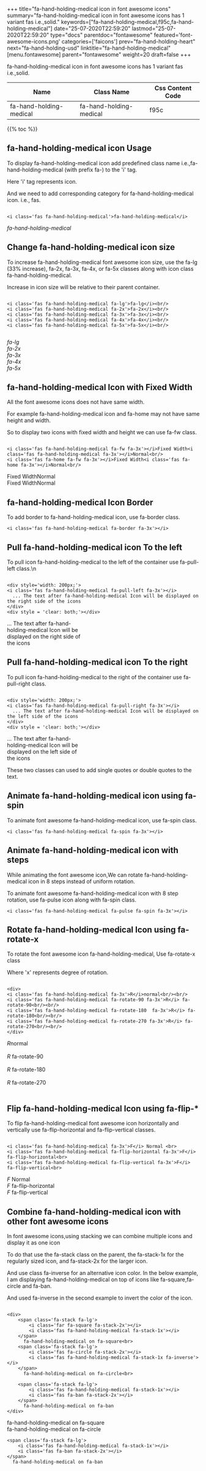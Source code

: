 +++
title="fa-hand-holding-medical icon in font awesome icons"
summary="fa-hand-holding-medical icon in font awesome icons has 1 variant fas i.e.,solid."
keywords=["fa-hand-holding-medical,f95c,fa-hand-holding-medical"]
date="25-07-2020T22:59:20"
lastmod="25-07-2020T22:59:20"
type="docs"
parentdoc="fontawesome"
featured='font-awesome-icons.png'
categories=['faicons']
prev="fa-hand-holding-heart"
next="fa-hand-holding-usd"
linktitle="fa-hand-holding-medical"
[menu.fontawesome]
parent="fontawesome"
weight=20
draft=false
+++


fa-hand-holding-medical icon in font awesome icons has 1 variant fas i.e.,solid.

<div class='table-responsive'><table class='table'><thead><tr><th>Name</th><th>Class Name</th><th>Css Content Code</th></tr></thead><tbody><tr><td>fa-hand-holding-medical</td><td>fa-hand-holding-medical</td><td>f95c</td></tr></tbody></table></div>


{{% toc %}}


## fa-hand-holding-medical icon Usage

To display fa-hand-holding-medical icon add predefined class name i.e.,fa-hand-holding-medical (with prefix fa-) to the 'i' tag.

Here 'i' tag represents icon.

And we need to add corresponding category for fa-hand-holding-medical icon. i.e., fas.


```

<i class='fas fa-hand-holding-medical'>fa-hand-holding-medical</i>
```

<i class='fas fa-hand-holding-medical'>fa-hand-holding-medical</i>




## Change fa-hand-holding-medical icon size
To increase fa-hand-holding-medical font awesome icon size, use the fa-lg (33% increase), fa-2x, fa-3x, fa-4x, or fa-5x classes along with icon class fa-hand-holding-medical.

Increase in icon size will be relative to their parent container. 

```

<i class='fas fa-hand-holding-medical fa-lg'>fa-lg</i><br/>
<i class='fas fa-hand-holding-medical fa-2x'>fa-2x</i><br/>
<i class='fas fa-hand-holding-medical fa-3x'>fa-3x</i><br/>
<i class='fas fa-hand-holding-medical fa-4x'>fa-4x</i><br/>
<i class='fas fa-hand-holding-medical fa-5x'>fa-5x</i><br/>
            
```

<i class='fas fa-hand-holding-medical fa-lg'>fa-lg</i><br/>
<i class='fas fa-hand-holding-medical fa-2x'>fa-2x</i><br/>
<i class='fas fa-hand-holding-medical fa-3x'>fa-3x</i><br/>
<i class='fas fa-hand-holding-medical fa-4x'>fa-4x</i><br/>
<i class='fas fa-hand-holding-medical fa-5x'>fa-5x</i><br/>
            



## fa-hand-holding-medical Icon with Fixed Width 

All the font awesome icons does not have same width.

For example fa-hand-holding-medical icon and fa-home may not have same height and width.

So to display two icons with fixed width and height we can use fa-fw class.


```

<i class='fas fa-hand-holding-medical fa-fw fa-3x'></i>Fixed Width<i class='fas fa-hand-holding-medical fa-3x'></i>Normal<br/>
<i class='fas fa-home fa-fw fa-3x'></i>Fixed Width<i class='fas fa-home fa-3x'></i>Normal<br/>
```

<i class='fas fa-hand-holding-medical fa-fw fa-3x'></i>Fixed Width<i class='fas fa-hand-holding-medical fa-3x'></i>Normal<br/>
<i class='fas fa-home fa-fw fa-3x'></i>Fixed Width<i class='fas fa-home fa-3x'></i>Normal<br/>



## fa-hand-holding-medical Icon Border 

To add border to fa-hand-holding-medical icon, use fa-border class.


```
<i class='fas fa-hand-holding-medical fa-border fa-3x'></i>

```
<i class='fas fa-hand-holding-medical fa-border fa-3x'></i>





## Pull fa-hand-holding-medical icon To the left

To pull icon fa-hand-holding-medical to the left of the container use fa-pull-left class.\n

```

<div style='width: 200px;'>
<i class='fas fa-hand-holding-medical fa-pull-left fa-3x'></i>
  ... The text after fa-hand-holding-medical Icon will be displayed on the right side of the icons
</div>
<div style = 'clear: both;'></div>
```

<div style='width: 200px;'>
<i class='fas fa-hand-holding-medical fa-pull-left fa-3x'></i>
  ... The text after fa-hand-holding-medical Icon will be displayed on the right side of the icons
</div>
<div style = 'clear: both;'></div>




## Pull fa-hand-holding-medical icon To the right
To pull icon fa-hand-holding-medical to the right of the container use fa-pull-right class.

```

<div style='width: 200px;'>
<i class='fas fa-hand-holding-medical fa-pull-right fa-3x'></i>
  ... The text after fa-hand-holding-medical Icon will be displayed on the left side of the icons
</div>
<div style = 'clear: both;'></div>
```

<div style='width: 200px;'>
<i class='fas fa-hand-holding-medical fa-pull-right fa-3x'></i>
  ... The text after fa-hand-holding-medical Icon will be displayed on the left side of the icons
</div>
<div style = 'clear: both;'></div>

These two classes can used to add single quotes or double quotes to the text.


## Animate fa-hand-holding-medical icon using fa-spin
To animate font awesome fa-hand-holding-medical icon, use fa-spin class.

```
<i class='fas fa-hand-holding-medical fa-spin fa-3x'></i>
```
<i class='fas fa-hand-holding-medical fa-spin fa-3x'></i>




## Animate fa-hand-holding-medical icon with steps
While animating the font awesome icon,We can rotate fa-hand-holding-medical icon in 8 steps instead of uniform rotation.

To animate font awesome fa-hand-holding-medical icon with 8 step rotation, use fa-pulse icon along with fa-spin class.


```
<i class='fas fa-hand-holding-medical fa-pulse fa-spin fa-3x'></i>

```
<i class='fas fa-hand-holding-medical fa-pulse fa-spin fa-3x'></i>





## Rotate fa-hand-holding-medical Icon using fa-rotate-x
To rotate the font awesome icon fa-hand-holding-medical, Use fa-rotate-x class

Where 'x' represents degree of rotation.


```

<div>
<i class='fas fa-hand-holding-medical fa-3x'>R</i>normal<br/><br/>
<i class='fas fa-hand-holding-medical fa-rotate-90 fa-3x'>R</i> fa-rotate-90<br/><br/> 
<i class='fas fa-hand-holding-medical fa-rotate-180  fa-3x'>R</i> fa-rotate-180<br/><br/> 
<i class='fas fa-hand-holding-medical fa-rotate-270 fa-3x'>R</i> fa-rotate-270<br/><br/>
</div>
```

<div>
<i class='fas fa-hand-holding-medical fa-3x'>R</i>normal<br/><br/>
<i class='fas fa-hand-holding-medical fa-rotate-90 fa-3x'>R</i> fa-rotate-90<br/><br/> 
<i class='fas fa-hand-holding-medical fa-rotate-180  fa-3x'>R</i> fa-rotate-180<br/><br/> 
<i class='fas fa-hand-holding-medical fa-rotate-270 fa-3x'>R</i> fa-rotate-270<br/><br/>
</div>




## Flip fa-hand-holding-medical Icon using fa-flip-*
To flip fa-hand-holding-medical font awesome icon horizontally and vertically use fa-flip-horizontal and fa-flip-vertical classes. 

```

<i class='fas fa-hand-holding-medical fa-3x'>F</i> Normal <br>
<i class='fas fa-hand-holding-medical fa-flip-horizontal fa-3x'>F</i> fa-flip-horizontal<br>
<i class='fas fa-hand-holding-medical fa-flip-vertical fa-3x'>F</i> fa-flip-vertical<br>
```

<i class='fas fa-hand-holding-medical fa-3x'>F</i> Normal <br>
<i class='fas fa-hand-holding-medical fa-flip-horizontal fa-3x'>F</i> fa-flip-horizontal<br>
<i class='fas fa-hand-holding-medical fa-flip-vertical fa-3x'>F</i> fa-flip-vertical<br>




## Combine fa-hand-holding-medical icon with other font awesome icons
In font awesome icons,using stacking we can combine multiple icons and display it as one icon 

To do that use the fa-stack class on the parent, the fa-stack-1x for the regularly sized icon, and fa-stack-2x for the larger icon.

And use class fa-inverse for an alternative icon color. 
In the below example, I am displaying fa-hand-holding-medical on top of icons like fa-square,fa-circle and fa-ban.

And used fa-inverse in the second example to invert the color of the icon.

```

<div>
    <span class='fa-stack fa-lg'>
        <i class='far fa-square fa-stack-2x'></i>
        <i class='fas fa-hand-holding-medical fa-stack-1x'></i>
    </span>
      fa-hand-holding-medical on fa-square<br>
    <span class='fa-stack fa-lg'>
        <i class='fas fa-circle fa-stack-2x'></i>
        <i class='fas fa-hand-holding-medical fa-stack-1x fa-inverse'></i>
    </span>
      fa-hand-holding-medical on fa-circle<br>

    <span class='fa-stack fa-lg'>
        <i class='fas fa-hand-holding-medical fa-stack-1x'></i>
        <i class='fas fa-ban fa-stack-2x'></i>
    </span>
      fa-hand-holding-medical on fa-ban
</div>
```

<div>
    <span class='fa-stack fa-lg'>
        <i class='far fa-square fa-stack-2x'></i>
        <i class='fas fa-hand-holding-medical fa-stack-1x'></i>
    </span>
      fa-hand-holding-medical on fa-square<br>
    <span class='fa-stack fa-lg'>
        <i class='fas fa-circle fa-stack-2x'></i>
        <i class='fas fa-hand-holding-medical fa-stack-1x fa-inverse'></i>
    </span>
      fa-hand-holding-medical on fa-circle<br>

    <span class='fa-stack fa-lg'>
        <i class='fas fa-hand-holding-medical fa-stack-1x'></i>
        <i class='fas fa-ban fa-stack-2x'></i>
    </span>
      fa-hand-holding-medical on fa-ban
</div>






